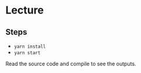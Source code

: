 # Lecture
## Steps
- `yarn install`
- `yarn start`

Read the source code and compile to see the outputs.